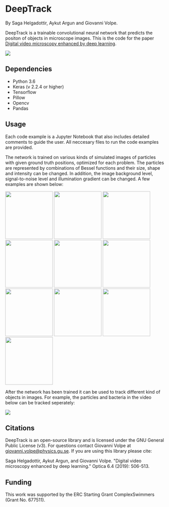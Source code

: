 # DeepTrack 
By Saga Helgadottir, Aykut Argun and Giovanni Volpe.

DeepTrack is a trainable convolutional neural network that predicts the positon of objects in microscope images. This is the code for the paper [Digital video microscopy enhanced by deep learning](https://www.osapublishing.org/optica/abstract.cfm?uri=optica-6-4-506 "Digital video microscopy enhanced by deep learning"). 

<img src="https://github.com/giovannivolpe/DeepTrack/blob/develop/figures/DeepTrack architecture.png" />

## Dependencies 
* Python 3.6 
* Keras (v 2.2.4 or higher)
* Tensorflow 
* Pillow
* Opencv
* Pandas

## Usage
Each code example is a Jupyter Notebook that also includes detailed comments to guide the user. All neccesary files to run the code examples are provided. 

The network is trained on various kinds of simulated images of particles with given ground truth positions, optimized for each problem. The particles are represented by combinations of Bessel functions and their size, shape and intensity can be changed. In addition, the image background level, signal-to-noise level and illumination gradient can be changed. A few examples are shown below:

<img src="https://github.com/giovannivolpe/DeepTrack/blob/develop/figures/sample_image_10.png" width="150" height="150" /> <img src="https://github.com/giovannivolpe/DeepTrack/blob/develop/figures/sample_image_9.png" width="150" height="150" /> <img src="https://github.com/giovannivolpe/DeepTrack/blob/develop/figures/sample_image_8.png" width="150" height="150" /> <img src="https://github.com/giovannivolpe/DeepTrack/blob/develop/figures/sample_image_7.png" width="150" height="150" /> <img src="https://github.com/giovannivolpe/DeepTrack/blob/develop/figures/sample_image_6.png" width="150" height="150" /> <img src="https://github.com/giovannivolpe/DeepTrack/blob/develop/figures/sample_image_5.png" width="150" height="150" /> <img src="https://github.com/giovannivolpe/DeepTrack/blob/develop/figures/sample_image_4.png" width="150" height="150" /> <img src="https://github.com/giovannivolpe/DeepTrack/blob/develop/figures/sample_image_3.png" width="150" height="150" /> <img src="https://github.com/giovannivolpe/DeepTrack/blob/develop/figures/sample_image_2.png" width="150" height="150" /> <img src="https://github.com/giovannivolpe/DeepTrack/blob/develop/figures/sample_image_1.png" width="150" height="150" /> 

After the network has been trained it can be used to track different kind of objects in images. For example, the particles and bacteria in the video below can be tracked seperately:

![](https://github.com/giovannivolpe/DeepTrack/blob/develop/figures/sample_video.gif)


## Citations

DeepTrack is an open-source library and is licensed under the GNU General Public License (v3). For questions contact Giovanni Volpe at giovanni.volpe@physics.gu.se. If you are using this library please cite:

Saga Helgadottir, Aykut Argun, and Giovanni Volpe. "Digital video microscopy enhanced by deep learning." Optica 6.4 (2019): 506-513.



## Funding
This work was supported by the ERC Starting Grant ComplexSwimmers (Grant No. 677511).

